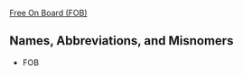 [Free On Board (FOB)](https://en.wikipedia.org/wiki/FOB_(shipping))

## Names, Abbreviations, and Misnomers
* FOB